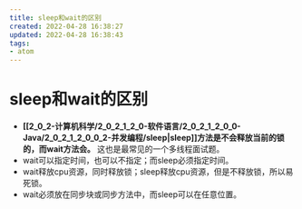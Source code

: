 ```yaml
---
title: sleep和wait的区别
created: 2022-04-28 16:38:27
updated: 2022-04-28 16:38:43
tags: 
- atom
---
```

# sleep和wait的区别

- **[[2_0_2-计算机科学/2_0_2_1_2_0-软件语言/2_0_2_1_2_0_0-Java/2_0_2_1_2_0_0_2-并发编程/sleep|sleep]]方法是不会释放当前的锁的，而wait方法会。** 这也是最常见的一个多线程面试题。
-   wait可以指定时间，也可以不指定；而sleep必须指定时间。
-   wait释放cpu资源，同时释放锁；sleep释放cpu资源，但是不释放锁，所以易死锁。
-   wait必须放在同步块或同步方法中，而sleep可以在任意位置。